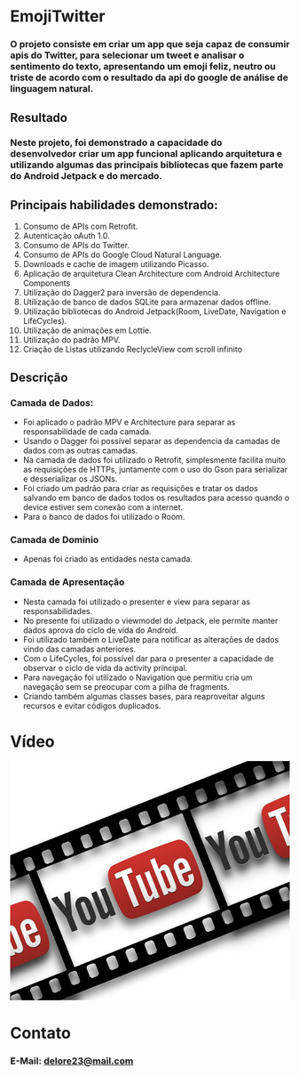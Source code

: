 # EmojiTwitter

### O projeto consiste em criar um app que seja capaz de consumir apis do Twitter, para selecionar um tweet e analisar o sentimento do texto, apresentando um emoji feliz, neutro ou triste de acordo com o resultado da api do google de análise de linguagem natural.

## Resultado
### Neste projeto, foi demonstrado a capacidade do desenvolvedor criar um app funcional aplicando arquitetura e utilizando algumas das principais bibliotecas que fazem parte do Android Jetpack e do mercado.

## Principais habilidades demonstrado:
1. Consumo de APIs com Retrofit.
2. Autenticação oAuth 1.0.
3. Consumo de APIs do Twitter.
4. Consumo de APIs do Google Cloud Natural Language.
5. Downloads e cache de imagem utilizando Picasso.
6. Aplicação de arquitetura Clean Architecture com Android Architecture Components
7. Utilização do Dagger2 para inversão de dependencia.
8. Utilização de banco de dados SQLite para armazenar dados offline.
9. Utilização bibliotecas do Android Jetpack(Room, LiveDate, Navigation e LifeCycles).
10. Utilização de animações em Lottie.
11. Utilização do padrão MPV.
12. Criação de Listas utilizando ReclycleView com scroll infinito

## Descrição
### Camada de Dados:
* Foi aplicado o padrão MPV e Architecture para separar as responsabilidade de cada camada.
* Usando o Dagger foi possível separar as dependencia da camadas de dados com as outras camadas.
* Na camada de dados foi utilizado o Retrofit, simplesmente facilita muito as requisições de HTTPs, juntamente com o uso do Gson para serializar e desserializar os JSONs.
* Foi criado um padrão para criar as requisições e tratar os dados salvando em banco de dados todos os resultados para acesso quando o device estiver sem conexão com a internet.
* Para o banco de dados foi utilizado o Room.

### Camada de Dominio
* Apenas foi criado as entidades nesta camada.

### Camada de Apresentação
* Nesta camada foi utilizado o presenter e view para separar as responsabilidades.
* No presente foi utilizado o viewmodel do Jetpack, ele permite manter dados aprova do ciclo de vida do Android.
* Foi utilizado também o LiveDate para notificar as alterações de dados vindo das camadas anteriores.
* Com o LifeCycles, foi possível dar para o presenter a capacidade de observar o ciclo de vida da activity principal.
* Para navegação foi utilizado o Navigation que permitiu cria um navegação sem se preocupar com a pilha de fragments.
* Criando também algumas classes bases, para reaproveitar alguns recursos e evitar códigos duplicados.

# Vídeo
[![Assista o vídeo demonstrativo](https://github.com/Delore/emojitwitter/blob/master/youtube.jpg)](https://youtu.be/V70YzNiSvsw "Assista o vídeo demonstrativo")

# Contato
### E-Mail: [delore23@mail.com](delore23@gmail.com)
